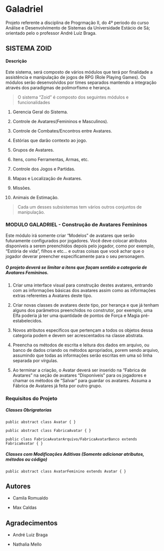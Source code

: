 ﻿# Galadriel

Projeto referente a disciplina de Progrmação II, do 4º periodo do curso Análise e Desenvolvimento de Sistemas da Universidade Estácio de Sá; orientado pelo o professor André Luíz Braga.

## SISTEMA ZOID

#### Descrição 

Este sistema, será composto de vários módulos que terá por finalidade a assistência e manipulação de jogos de RPG (Role Playing Games).  Os módulos serão desenvolvidos por times separados mantendo a integração através dos paradigmas de polimorfismo e herança.

> O sistema “Zoid” é composto dos seguintes módulos e funcionalidades

1.	Gerencia Geral do Sistema.

2.	Controle de Avatares(Femininos e Masculinos).

3.	Controle de Combates/Encontros entre Avatares.

4.	Estórias que darão contexto ao jogo.

5.	Grupos de Avatares.

6.	Itens, como Ferramentas, Armas, etc.

7.	Controle dos Jogos e Partidas.

8.	Mapas e Localização de Avatares.

9.	Missões.

10.	Animais de Estimação.


> Cada um desses subsistemas tem vários outros conjuntos de manipulação. 


### MODULO GALADRIEL - Construção de Avatares Femininos

Este módulo irá somente criar “Modelos” de avatares que serão futuramente configurados por jogadores. 
Você deve colocar atributos disponíveis a serem preenchidos depois pelo jogador, como por exemplo, “Estória de vida”, filhos e etc... 
e outras coisas que você achar que o jogador deverar preencher especificamente para o seu personagem. 

##### O projeto deverá se limitar a itens que façam sentido a categoria de Avatares Femininos.

 1.	Criar uma interface visual para construção destes avatares, entrando com as informações básicas dos avatares assim como as informações extras referentes a Avatares deste tipo.
 
 2.	Criar novas classes de avatares deste tipo, por herança e que já tenham alguns dos parâmetros preenchidos no construtor, por exemplo, uma Elfa poderia já ter uma quantidade de pontos de Força e Magia pré-estabelecidos.
 
 3.	Novos atributos específicos que pertençam a todos os objetos dessa categoria podem e devem ser acrescentados na classe abstrata.
 
 4.	Preencha os métodos de escrita e leitura dos dados em arquivo, ou banco de dados criando os métodos apropriados, porem sendo arquivo, assumindo que todas as informações serão escritas em uma só linha separada por vírgulas.
 
 5.	Ao terminar a criação, o Avatar deverá ser inserido na “Fabrica de Avatares” na seção de avatares “Disponíveis” para os jogadores e chamar os métodos de “Salvar” para guardar os avatares.  Assuma a Fábrica de Avatares já feita por outro grupo.

### Requisitos do Projeto

##### Classes Obrigratorias

    public abstract class Avatar { }
    
    public abstract class FabricaAvatar { }
    
    public class FabricaAvatarArquivo/FabricaAvatarBanco extends FabricaAvatar { }

##### Classes com Modificações Aditivas (Somente adicionar atributos, métodos ou código)

    public abstract class AvatarFeminino extends Avatar { }

## Autores

- Camila Romualdo

- Max Caldas

## Agradecimentos

- André Luiz Braga 

- Nathalia Mello
